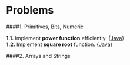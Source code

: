 Problems
=====

####1. Primitives, Bits, Numeric

**1.1.** Implement **power function** efficiently. {[Java](https://github.com/andreytim/jafar/)}  
**1.2.** Implement **square root** function. {[Java](https://github.com/andreytim/jafar/)}  

####2. Arrays and Strings

